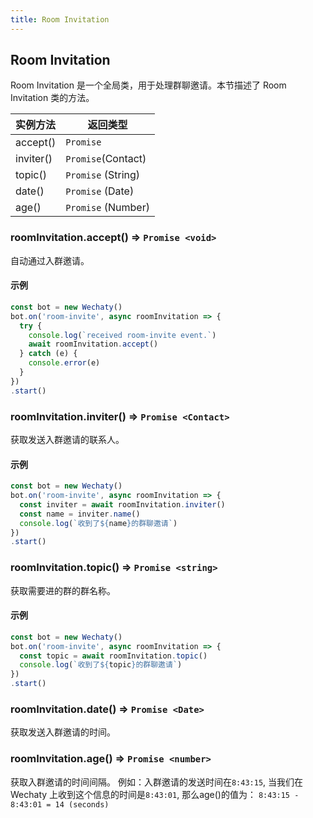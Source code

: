 ```yaml
---
title: Room Invitation
---
```


## Room Invitation

Room Invitation 是一个全局类，用于处理群聊邀请。本节描述了 Room Invitation 类的方法。

| 实例方法 | 返回类型 |
|----------------|---------------|
| accept\(\)     | `Promise`   |
| inviter\(\)    | `Promise`(Contact)   |
| topic\(\)    | `Promise` (String)   |
| date\(\)    | `Promise` (Date)   |
| age\(\)    | `Promise` (Number)   |

### roomInvitation.accept\(\) ⇒ `Promise <void>`

自动通过入群邀请。

#### 示例

```javascript
const bot = new Wechaty()
bot.on('room-invite', async roomInvitation => {
  try {
    console.log(`received room-invite event.`)
    await roomInvitation.accept()
  } catch (e) {
    console.error(e)
  }
})
.start()
```

### roomInvitation.inviter\(\) ⇒ `Promise <Contact>`

获取发送入群邀请的联系人。

#### 示例

```javascript
const bot = new Wechaty()
bot.on('room-invite', async roomInvitation => {
  const inviter = await roomInvitation.inviter()
  const name = inviter.name()
  console.log(`收到了${name}的群聊邀请`)
})
.start()
```

### roomInvitation.topic\(\) ⇒ `Promise <string>`

获取需要进的群的群名称。

#### 示例

```javascript
const bot = new Wechaty()
bot.on('room-invite', async roomInvitation => {
  const topic = await roomInvitation.topic()
  console.log(`收到了${topic}的群聊邀请`)
})
.start()
```

### roomInvitation.date\(\) ⇒ `Promise <Date>`

获取发送入群邀请的时间。

### roomInvitation.age\(\) ⇒ `Promise <number>`

获取入群邀请的时间间隔。
例如：入群邀请的发送时间在`8:43:15`, 当我们在Wechaty 上收到这个信息的时间是`8:43:01`, 那么age\(\)的值为： `8:43:15 - 8:43:01 = 14 (seconds)`
